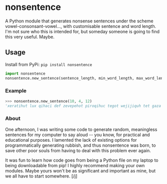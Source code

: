 # nonsentence
A Python module that generates nonsense sentences under the scheme vowel-consonsant-vowel..., with customisable sentence and word length.
I'm not sure who this is intended for, but someday someone is going to find this very useful. Maybe.
## Usage
Install from PyPi:
`pip install nonsentence`
```py
import nonsentence
nonsentence.new_sentence(sentence_length, min_word_length, max_word_length)
```
### Example
```py
>>> nonsentence.new_sentence(10, 4, 12)
'xeratihut lux qihaci def zevepehot piroqihuc tegot wejijiquh tet gaza piqitadu.'
```

### About
One afternoon, I was writing some code to generate random, meaningless sentences for my computer to say aloud -- you know, for practical and educational purposes. I lamented the lack of existing options for programmatically generating rubbish, and thus nonsentence was born, to save other poor souls from having to deal with this problem ever again.

It was fun to learn how code goes from being a Python file on my laptop to being downloadable from pip! I highly recommend making your own modules. Maybe yours won't be as significant and important as mine, but we all have to start somewhere. [/j]
